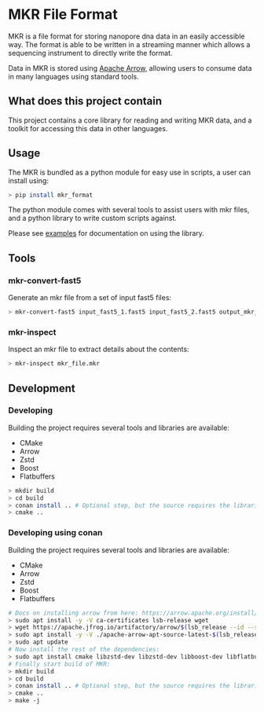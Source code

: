 MKR File Format
===============

MKR is a file format for storing nanopore dna data in an easily accessible way.
The format is able to be written in a streaming manner which allows a sequencing
instrument to directly write the format.

Data in MKR is stored using [Apache Arrow](https://github.com/apache/arrow), allowing
users to consume data in many languages using standard tools.

What does this project contain
------------------------------

This project contains a core library for reading and writing MKR data, and a toolkit for
accessing this data in other languages.


Usage
-----

The MKR is bundled as a python module for easy use in scripts, a user can install using:

```bash
> pip install mkr_format
```

The python module comes with several tools to assist users with mkr files, and a python library to write custom scripts against.

Please see [examples](./python/mkr_format/examples) for documentation on using the library.

Tools
-----

### mkr-convert-fast5

Generate an mkr file from a set of input fast5 files:

```bash
> mkr-convert-fast5 input_fast5_1.fast5 input_fast5_2.fast5 output_mkr_file.mkr
```

### mkr-inspect

Inspect an mkr file to extract details about the contents:

```bash
> mkr-inspect mkr_file.mkr
```

Development
-----------

### Developing

Building the project requires several tools and libraries are available:

- CMake
- Arrow
- Zstd
- Boost
- Flatbuffers

```bash
> mkdir build
> cd build
> conan install .. # Optional step, but the source requires the libraries are available on the system in a way cmake can find them.
> cmake ..
```


### Developing using conan

Building the project requires several tools and libraries are available:

- CMake
- Arrow
- Zstd
- Boost
- Flatbuffers

```bash
# Docs on installing arrow from here: https://arrow.apache.org/install/
> sudo apt install -y -V ca-certificates lsb-release wget
> wget https://apache.jfrog.io/artifactory/arrow/$(lsb_release --id --short | tr 'A-Z' 'a-z')/apache-arrow-apt-source-latest-$(lsb_release --codename --short).deb
> sudo apt install -y -V ./apache-arrow-apt-source-latest-$(lsb_release --codename --short).deb
> sudo apt update
# Now install the rest of the dependencies:
> sudo apt install cmake libzstd-dev libzstd-dev libboost-dev libflatbuffers-dev
# Finally start build of MKR:
> mkdir build
> cd build
> conan install .. # Optional step, but the source requires the libraries are available on the system in a way cmake can find them.
> cmake ..
> make -j
```
